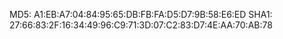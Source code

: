  MD5:  A1:EB:A7:04:84:95:65:DB:FB:FA:D5:D7:9B:58:E6:ED
 SHA1: 27:66:83:2F:16:34:49:96:C9:71:3D:07:C2:83:D7:4E:AA:70:AB:78
